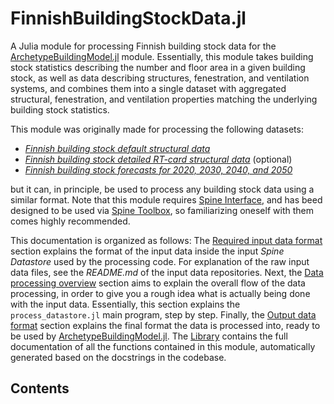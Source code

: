 # FinnishBuildingStockData.jl

A Julia module for processing Finnish building stock data for the
[ArchetypeBuildingModel.jl](https://github.com/vttresearch/ArchetypeBuildingModel) module.
Essentially, this module takes building stock statistics describing the number and
floor area in a given building stock, as well as data describing structures,
fenestration, and ventilation systems, and combines them into a single dataset with
aggregated structural, fenestration, and ventilation properties matching the
underlying building stock statistics.

This module was originally made for processing the following datasets:

- [*Finnish building stock default structural data*](http://urn.fi/urn:nbn:fi:att:6c6697fc-c601-40b7-a1c9-ad85b0423d38)
- [*Finnish building stock detailed RT-card structural data*](http://urn.fi/urn:nbn:fi:att:61b72dc7-2e51-4598-bd65-95b099fabd0c) (optional)
- [*Finnish building stock forecasts for 2020, 2030, 2040, and 2050*](http://urn.fi/urn:nbn:fi:att:a567a84b-fea4-4ca8-84a1-fe97f52caff4)

but it can, in principle, be used to process any building stock data using a similar format.
Note that this module requires
[Spine Interface](https://github.com/Spine-project/SpineInterface.jl),
and has beed designed to be used via
[Spine Toolbox](https://github.com/Spine-project/Spine-Toolbox),
so familiarizing oneself with them comes highly recommended.

This documentation is organized as follows:
The [Required input data format](@ref) section explains the format
of the input data inside the input *Spine Datastore* used by the processing code.
For explanation of the raw input data files,
see the *README.md* of the input data repositories.
Next, the [Data processing overview](@ref) section aims to explain the overall flow
of the data processing, in order to give you a rough idea what is actually
being done with the input data.
Essentially, this section explains the `process_datastore.jl` main program,
step by step.
Finally, the [Output data format](@ref) section explains the final format
the data is processed into,
ready to be used by [ArchetypeBuildingModel.jl](https://github.com/vttresearch/ArchetypeBuildingModel).
The [Library](@ref) contains the full documentation of all the functions
contained in this module, automatically generated based on the docstrings
in the codebase.


## Contents

```@contents
```